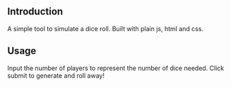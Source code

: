 ## Introduction
A simple tool to simulate a dice roll. Built with plain js, html and css.

## Usage
Input the number of players to represent the number of dice needed. Click submit to generate and roll away!
